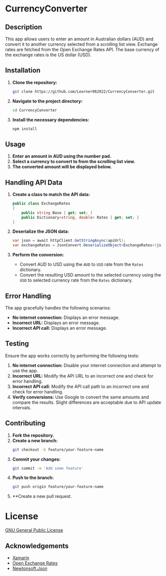 # CurrencyConverter

## Description

This app allows users to enter an amount in Australian dollars (AUD) and convert it to another currency selected from a scrolling list view. Exchange rates are fetched from the Open Exchange Rates API. The base currency of the exchange rates is the US dollar (USD).

## Installation

1. **Clone the repository:**
    ```sh
    git clone https://github.com/Learner062022/CurrencyConverter.git
    ```
2. **Navigate to the project directory:**
    ```sh
    cd CurrencyConverter
    ```
3. **Install the necessary dependencies:**
    ```sh
    npm install
    ```

## Usage

1. **Enter an amount in AUD using the number pad.**
2. **Select a currency to convert to from the scrolling list view.**
3. **The converted amount will be displayed below.**

## Handling API Data

1. **Create a class to match the API data:**
    ```csharp
    public class ExchangeRates
    {
        public string Base { get; set; }
        public Dictionary<string, double> Rates { get; set; }
    }
    ```

2. **Deserialize the JSON data:**
    ```csharp
    var json = await httpClient.GetStringAsync(apiUrl);
    var exchangeRates = JsonConvert.DeserializeObject<ExchangeRates>(json);
    ```

3. **Perform the conversion:**
    - Convert AUD to USD using the `AUD` to `USD` rate from the `Rates` dictionary.
    - Convert the resulting USD amount to the selected currency using the `USD` to selected currency rate from the `Rates` dictionary.

## Error Handling

The app gracefully handles the following scenarios:
- **No internet connection:** Displays an error message.
- **Incorrect URL:** Displays an error message.
- **Incorrect API call:** Displays an error message.

## Testing

Ensure the app works correctly by performing the following tests:

1. **No internet connection:** Disable your internet connection and attempt to use the app.
2. **Incorrect URL:** Modify the API URL to an incorrect one and check for error handling.
3. **Incorrect API call:** Modify the API call path to an incorrect one and check for error handling.
4. **Verify conversions:** Use Google to convert the same amounts and compare the results. Slight differences are acceptable due to API update intervals.

## Contributing

1. **Fork the repository.**
2. **Create a new branch:**
    ```bash
    git checkout -b feature/your-feature-name
    ```
3. **Commit your changes:**
    ```bash
    git commit -m 'Add some feature'
    ```
4. **Push to the branch:**
    ```bash
    git push origin feature/your-feature-name
    ```
5. **Create a new pull request.

# License

[GNU General Public License](https://www.gnu.org/licenses/gpl-3.0.txt)

## Acknowledgements

- [Xamarin](https://dotnet.microsoft.com/apps/xamarin)
- [Open Exchange Rates](https://openexchangerates.org/)
- [Newtonsoft.Json](https://www.newtonsoft.com/json)
